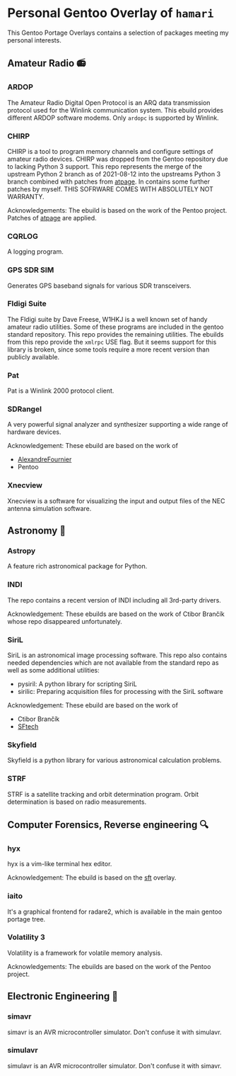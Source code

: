 Personal Gentoo Overlay of `hamari`
===================================

This Gentoo Portage Overlays contains a selection of packages meeting my
personal interests.


Amateur Radio :radio:
---------------------

### ARDOP

The Amateur Radio Digital Open Protocol is an ARQ data transmission protocol
used for the Winlink communication system. This ebuild provides different ARDOP
software modems. Only `ardopc` is supported by Winlink.

### CHIRP

CHIRP is a tool to program memory channels and configure settings of amateur
radio devices. CHIRP was dropped from the Gentoo repository due to lacking
Python 3 support. This repo represents the merge of the upstream Python 2
branch as of 2021-08-12 into the upstreams Python 3 branch combined with
patches from [atpage](https://github.com/atpage/chirp). In contains some
further patches by myself. THIS SOFRWARE COMES WITH ABSOLUTELY NOT WARRANTY.

Acknowledgements: The ebuild is based on the work of the Pentoo project.
  Patches of [atpage](https://github.com/atpage/chirp) are applied.

### CQRLOG

A logging program.

### GPS SDR SIM

Generates GPS baseband signals for various SDR transceivers.

### Fldigi Suite

The Fldigi suite by Dave Freese, W1HKJ is a well known set of handy amateur
radio utilities. Some of these programs are included in the gentoo standard
repository. This repo provides the remaining utilities. The ebuilds from this
repo provide the `xmlrpc` USE flag. But it seems support for this library is
broken, since some tools require a more recent version than publicly available.

### Pat

Pat is a Winlink 2000 protocol client.

### SDRangel

A very powerful signal analyzer and synthesizer supporting a wide range of
hardware devices.

Acknowledgement: These ebuild are based on the work of
 * [AlexandreFournier](https://github.com/AlexandreFournier/gentoo-overlay)
 * Pentoo

### Xnecview

Xnecview is a software for visualizing the input and output files of the NEC
antenna simulation software.


Astronomy :telescope:
---------------------

### Astropy

A feature rich astronomical package for Python.

### INDI

The repo contains a recent version of INDI including all 3rd-party drivers.

Acknowledgement: These ebuilds are based on the work of Ctibor Brančík whose
repo disappeared unfortunately.

### SiriL

SiriL is an astronomical image processing software. This repo also contains
needed dependencies which are not available from the standard repo as well as
some additional utilities:

 * pysiril: A python library for scripting SiriL
 * sirilic: Preparing acquisition files for processing with the SiriL software

Acknowledgement: These ebuild are based on the work of
 * Ctibor Brančík
 * [SFtech](https://github.com/SFTtech/gentoo-overlay)

### Skyfield

Skyfield is a python library for various astronomical calculation problems.

### STRF

STRF is a satellite tracking and orbit determination program. Orbit
determination is based on radio measurements.


Computer Forensics, Reverse engineering :mag:
---------------------------------------------

### hyx

hyx is a vim-like terminal hex editor.

Acknowledgement: The ebuild is based on the [sft](https://github.com/SFTtech/gentoo-overlay)
  overlay.

### iaito

It's a graphical frontend for radare2, which is available in the main gentoo
portage tree.

### Volatility 3

Volatility is a framework for volatile memory analysis.

Acknowledgements: The ebuilds are based on the work of the Pentoo project.


Electronic Engineering :electric_plug:
--------------------------------------

### simavr

simavr is an AVR microcontroller simulator. Don't confuse it with simulavr.

### simulavr

simulavr is an AVR microcontroller simulator. Don't confuse it with simavr.
